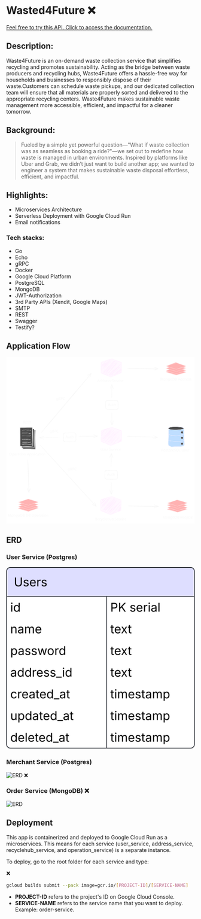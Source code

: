 # Wasted4Future ❌

[Feel free to try this API. Click to access the documentation.](https://blank.page/)

## Description: 

Waste4Future is an on-demand waste collection service that simplifies recycling and promotes sustainability. Acting as the bridge between waste producers and recycling hubs, Waste4Future offers a hassle-free way for households and businesses to responsibly dispose of their waste.Customers can schedule waste pickups, and our dedicated collection team will ensure that all materials are properly sorted and delivered to the appropriate recycling centers. Waste4Future makes sustainable waste management more accessible, efficient, and impactful for a cleaner tomorrow.

## Background:

> Fueled by a simple yet powerful question—"What if waste collection was as seamless as booking a ride?"—we set out to redefine how waste is managed in urban environments. Inspired by platforms like Uber and Grab, we didn’t just want to build another app; we wanted to engineer a system that makes sustainable waste disposal effortless, efficient, and impactful.

## Highlights:

* Microservices Architecture
* Serverless Deployment with Google Cloud Run
* Email notifications

### Tech stacks:

* Go
* Echo
* gRPC
* Docker
* Google Cloud Platform
* PostgreSQL
* MongoDB
* JWT-Authorization
* 3rd Party APIs (Xendit, Google Maps)
* SMTP
* REST
* Swagger
* Testify?

## Application Flow

![Final Flow](./misc/flow.svg)

## ERD

### User Service (Postgres)

![User service ERD](./misc/users.svg)

### Merchant Service (Postgres)

![ERD](./misc/merchant_erd.svg) ❌

### Order Service (MongoDB) ❌

![ERD](./misc/order_erd.svg)

## Deployment

This app is containerized and deployed to Google Cloud Run as a microservices. This means for each service (user_service, address_service, recyclehub_service, and operation_service) is a separate instance. 

To deploy, go to the root folder for each service and type:

❌

```bash
gcloud builds submit --pack image=gcr.io/[PROJECT-ID]/[SERVICE-NAME]
```

- __PROJECT-ID__ refers to the project's ID on Google Cloud Console.
- __SERVICE-NAME__ refers to the service name that you want to deploy. Example: order-service.